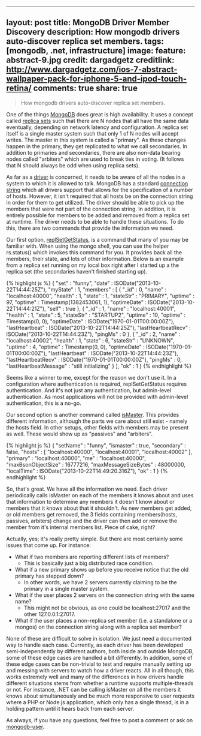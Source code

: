 
---
layout: post
title: MongoDB Driver Member Discovery
description: How mongodb drivers auto-discover replica set members.
tags: [mongodb, .net, infrastructure]
image:
  feature: abstract-9.jpg
  credit: dargadgetz
  creditlink: http://www.dargadgetz.com/ios-7-abstract-wallpaper-pack-for-iphone-5-and-ipod-touch-retina/
comments: true
share: true
---

> How mongodb drivers auto-discover replica set members.

One of the things [MongoDB](http://mongodb.org) does great is high availability.  It uses a concept called [replica sets](http://docs.mongodb.org/manual/replication/) such that there are N nodes that all have the same data eventually, depending on network latency and configuration.  A replica set itself is a single master system such that only 1 of N nodes will accept writes.  The master in this system is called a "primary".  As these changes happen in the primary, they get replicated to what we call secondaries. In addition to primaries and secondaries, there are also non-data bearing nodes called "arbiters" which are used to break ties in voting.  (It follows that N should always be odd when using replica sets).

As far as a [driver](http://docs.mongodb.org/ecosystem/drivers/) is concerned, it needs to be aware of all the nodes in a system to which it is allowed to talk. MongoDB has a standard [connection string](http://docs.mongodb.org/manual/reference/connection-string/) which all drivers support that allows for the specification of a number of hosts.  However, it isn't required that all hosts be on the connection string in order for them to get utilized.  The driver should be able to pick up the members that were not part of the connection string.  In addition, it is entirely possible for members to be added and removed from a replica set at runtime.  The driver needs to be able to handle these situations.  To do this, there are two commands that provide the information we need.  

Our first option, [replSetGetStatus](http://docs.mongodb.org/manual/reference/command/replSetGetStatus/), is a command that many of you may be familiar with.  When using the mongo shell, you can use the helper rs.status() which invokes this command for you.  It provides back all the members, their state, and lots of other information.  Below is an example from a replica set running on my local box right after I started up a the replica set (the secondaries haven't finished starting up).

{% highlight js %}
{
        "set" : "funny",
        "date" : ISODate("2013-10-22T14:44:25Z"),
        "myState" : 1,
        "members" : [
                {
                        "_id" : 0,
                        "name" : "localhost:40000",
                        "health" : 1,
                        "state" : 1,
                        "stateStr" : "PRIMARY",
                        "uptime" : 97,
                        "optime" : Timestamp(1382453061, 1),
                        "optimeDate" : ISODate("2013-10-22T14:44:21Z"),
                        "self" : true
                },
                {
                        "_id" : 1,
                        "name" : "localhost:40001",
                        "health" : 1,
                        "state" : 5,
                        "stateStr" : "STARTUP2",
                        "uptime" : 10,
                        "optime" : Timestamp(0, 0),
                        "optimeDate" : ISODate("1970-01-01T00:00:00Z"),
                        "lastHeartbeat" : ISODate("2013-10-22T14:44:25Z"),
                        "lastHeartbeatRecv" : ISODate("2013-10-22T14:44:23Z"),
                        "pingMs" : 0
                },
                {
                        "_id" : 2,
                        "name" : "localhost:40002",
                        "health" : 1,
                        "state" : 6,
                        "stateStr" : "UNKNOWN",
                        "uptime" : 4,
                        "optime" : Timestamp(0, 0),
                        "optimeDate" : ISODate("1970-01-01T00:00:00Z"),
                        "lastHeartbeat" : ISODate("2013-10-22T14:44:23Z"),
                        "lastHeartbeatRecv" : ISODate("1970-01-01T00:00:00Z"),
                        "pingMs" : 0,
                        "lastHeartbeatMessage" : "still initializing"
                }
        ],
        "ok" : 1
}
{% endhighlight %}

Seems like a winner to me, except for the reason we don't use it.  In a configuration where authentication is required, replSetGetStatus requires authentication.  And it's not just any authentication, but admin-level authentication.  As most applications will not be provided with admin-level authentication, this is a no-go.

Our second option is another command called [isMaster](http://docs.mongodb.org/manual/reference/command/isMaster/).  This provides different information, although the parts we care about still exist - namely the hosts field. In other setups, other fields with members may be present as well.  These would show up as "passives" and "arbiters".

{% highlight js %}
{
        "setName" : "funny",
        "ismaster" : true,
        "secondary" : false,
        "hosts" : [
                "localhost:40000",
                "localhost:40001",
                "localhost:40002"
        ],
        "primary" : "localhost:40000",
        "me" : "localhost:40000",
        "maxBsonObjectSize" : 16777216,
        "maxMessageSizeBytes" : 48000000,
        "localTime" : ISODate("2013-10-22T14:49:20.316Z"),
        "ok" : 1
}
{% endhighlight %}

So, that's great.  We have all the information we need.  Each driver periodically calls isMaster on each of the members it knows about and uses that information to determine any members it doesn't know about or members that it knows about that it shouldn't.  As new members get added, or old members get removed, the 3 fields containing members(hosts, passives, arbiters) change and the driver can then add or remove the member from it's internal members list.  Piece of cake, right?

Actually, yes; it's really pretty simple.  But there are most certainly some issues that come up.  For instance:

- What if two members are reporting different lists of members?
	- This is basically just a big distributed race condition.
- What if a new primary shows up before you receive notice that the old primary has stepped down?
	- In other words, we have 2 servers currently claiming to be the primary in a single master system.
- What if the user places 2 servers on the connection string with the same name?
	- This might not be obvious, as one could be localhost:27017 and the other 127.0.0.1:27017.
- What if the user places a non-replica set member (i.e. a standalone or a mongos) on the connection string along with a replica set member?

None of these are difficult to solve in isolation.  We just need a documented way to handle each case.  Currently, as each driver has been developed semi-independently by different authors, both inside and outside MongoDB, some of these edge cases are handled a bit differently.  In addition, some of these edge cases can be non-trivial to test and require manually setting up and messing with servers to watch how a driver reacts.  All in all though, this works extremely well and many of the differences in how drivers handle different situations stems from whether a runtime supports multiple-threads or not.  For instance, .NET can be calling isMaster on all the members it knows about simultaneously and be much more responsive to user requests where a PHP or Node.js application, which only has a single thread, is in a holding pattern until it hears back from each server.

As always, if you have any questions, feel free to post a comment or ask on [mongodb-user](https://groups.google.com/forum/?hl=en#!forum/mongodb-user).